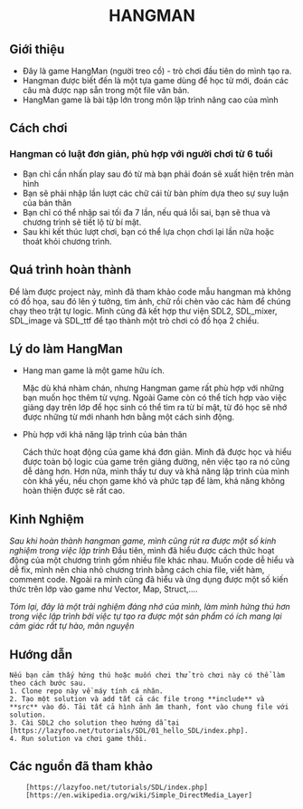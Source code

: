 # <center>HANGMAN</center>

## Giới thiệu
- Đây là game HangMan (người treo cổ) - trò chơi đầu tiên do mình tạo ra.
- Hangman được biết đến là một tựa game dùng để học từ mới, đoán các câu mà được nạp sẵn trong một file văn bản.
- HangMan game là bài tập lớn trong môn lập trình nâng cao của mình
## Cách chơi
### Hangman có luật đơn giản, phù hợp với người chơi từ 6 tuổi
* Bạn chỉ cần nhấn play sau đó từ mà bạn phải đoán sẽ xuất hiện trên màn hình
* Bạn sẽ phải nhập lần lượt các chữ cái từ bàn phím dựa theo sự suy luận của bản thân
* Bạn chỉ có thể nhập sai tối đa 7 lần, nếu quá lỗi sai, bạn sẽ thua và chương trình sẽ tiết lộ từ bí mật.
* Sau khi kết thúc lượt chơi, bạn có thể lựa chọn chơi lại lần nữa hoặc thoát khỏi chương trình.
## Quá trình hoàn thành
Để làm được project này, mình đã tham khảo code mẫu hangman mà không có đồ họa, sau đó lên ý tưởng, tìm ảnh, chữ rồi chèn vào các hàm để chúng chạy theo trật tự logic. Mình cũng đã kết hợp thư viện SDL2, SDL_mixer, SDL_image và SDL_ttf để tạo thành một trò chơi có đồ họa 2 chiều.
## Lý do làm HangMan
* Hang man game là một game hữu ích.

	Mặc dù khá nhàm chán, nhưng Hangman game rất phù hợp với những bạn muốn học thêm từ vựng. Ngoài Game còn có thể tích hợp vào việc giảng dạy trên lớp để học sinh có thể tìm ra từ bí mật, từ đó học sẽ nhớ được những từ mới nhanh hơn bằng một cách sinh động.
* Phù hợp với khả năng lập trình của bản thân	

	Cách thức hoạt động của game khá đơn giản. Mình đã được học và hiểu được toàn bộ logic của game trên giảng đường, nên việc tạo ra nó cũng dễ dàng hơn. Hơn nữa, mình thấy tư duy và khả năng lập trình của mình còn khá yếu, nếu chọn game khó và phức tạp để làm, khả năng không hoàn thiện được sẽ rất cao.
## Kinh Nghiệm
*Sau khi hoàn thành hangman game, mình cũng rút ra được một số kinh nghiệm trong việc lập trình*
	Đầu tiên, mình đã hiểu được cách thức hoạt động của một chương trình gồm nhiều file khác nhau. Muốn code dễ hiểu và dễ fix, mình nên chia nhỏ chương trình bằng cách chia file, viết hàm, comment code. Ngoài ra mình cũng đã hiểu và ứng dụng được một số kiến thức trên lớp vào game như Vector, Map, Struct,....

*Tóm lại, đây là một trải nghiệm đáng nhớ của mình, làm mình hứng thú hơn trong việc lập trình bởi việc tự tạo ra được một sản phẩm có ích mang lại cảm giác rất tự hào, mãn nguyện*
## Hướng dẫn
	Nếu bạn cảm thấy hứng thú hoặc muốn chơi thử trò chơi này có thể làm theo cách bước sau.
	1. Clone repo này về máy tính cá nhân.
	2. Tạo một solution và add tất cả các file trong **include** và **src** vào đó. Tải tất cả hình ảnh âm thanh, font vào chung file với solution.
	3. Cài SDL2 cho solution theo hướng dẫ tại [https://lazyfoo.net/tutorials/SDL/01_hello_SDL/index.php].
	4. Run solution va chơi game thôi.
## Các nguồn đã tham khảo
		[https://lazyfoo.net/tutorials/SDL/index.php]
		[https://en.wikipedia.org/wiki/Simple_DirectMedia_Layer]
